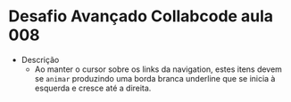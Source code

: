 # Desafio Avançado Collabcode aula 008

- Descrição  
  - Ao manter o cursor sobre os links da navigation, estes itens devem se `animar` produzindo uma borda branca underline que se inicia à esquerda e cresce até a direita.
